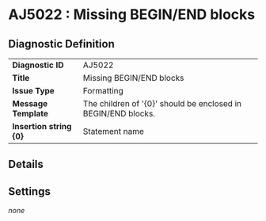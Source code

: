 # AJ5022 : Missing BEGIN/END blocks

## Diagnostic Definition

<table>
  <tr>
    <td class="header"><b>Diagnostic ID</b></td>
    <td>AJ5022</td>
  </tr>
  <tr>
    <td class="header"><b>Title</b></td>
    <td>Missing BEGIN/END blocks</td>
  </tr>
  <tr>
    <td class="header"><b>Issue Type</b></td>
    <td>Formatting</td>
  </tr>
  <tr>
    <td class="header"><b>Message Template</b></td>
    <td>The children of '{0}' should be enclosed in BEGIN/END blocks.</td>
  </tr>
    <tr>
    <td class="header"><b>Insertion string {0}</b></td>
    <td>Statement name</td>
  </tr>

</table>

## Details



## Settings

*none*

